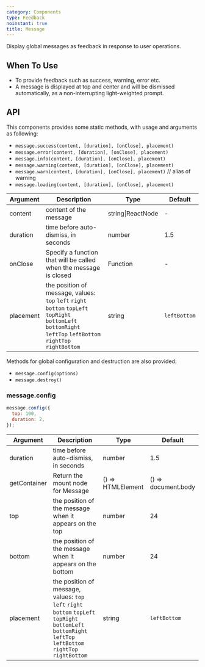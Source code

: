 ```yaml
---
category: Components
type: Feedback
noinstant: true
title: Message
---
```


Display global messages as feedback in response to user operations.

## When To Use

- To provide feedback such as success, warning, error etc.
- A message is displayed at top and center and will be dismissed automatically, as a non-interrupting light-weighted prompt.

## API

This components provides some static methods, with usage and arguments as following:

- `message.success(content, [duration], [onClose], placement)`
- `message.error(content, [duration], [onClose], placement)`
- `message.info(content, [duration], [onClose], placement)`
- `message.warning(content, [duration], [onClose], placement)`
- `message.warn(content, [duration], [onClose], placement)` // alias of warning
- `message.loading(content, [duration], [onClose], placement)`

| Argument | Description | Type | Default |
| -------- | ----------- | ---- | ------- |
| content | content of the message | string\|ReactNode | - |
| duration | time before auto-dismiss, in seconds | number | 1.5 |
| onClose | Specify a function that will be called when the message is closed | Function | - |
| placement | the position of message, values: `top` `left` `right` `bottom` `topLeft` `topRight` `bottomLeft` `bottomRight` `leftTop` `leftBottom` `rightTop` `rightBottom`| string | `leftBottom` |

Methods for global configuration and destruction are also provided:

- `message.config(options)`
- `message.destroy()`

### message.config

```js
message.config({
  top: 100,
  duration: 2,
});
```

| Argument | Description | Type | Default |
| -------- | ----------- | ---- | ------- |
| duration | time before auto-dismiss, in seconds | number | 1.5 |
| getContainer | Return the mount node for Message | () => HTMLElement | () => document.body |
| top | the position of the message when it appears on the top | number | 24 |
| bottom | the position of the message when it appears on the bottom | number | 24 |
| placement | the position of message, values: `top` `left` `right` `bottom` `topLeft` `topRight` `bottomLeft` `bottomRight` `leftTop` `leftBottom` `rightTop` `rightBottom`| string | `leftBottom` |
